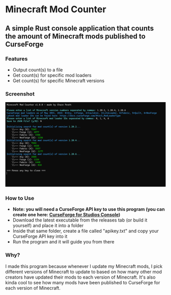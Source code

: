 # Minecraft Mod Counter
## A simple Rust console application that counts the amount of Minecraft mods published to CurseForge

### Features
- Output count(s) to a file
- Get count(s) for specific mod loaders
- Get count(s) for specific Minecraft versions

### Screenshot
![Screenshot of Minecraft Mod Counter](demo.png "Screenshot")

### How to Use
- **Note: you will need a CurseForge API key to use this program (you can create one here: [CurseForge for Studios Console](https://console.curseforge.com/))**
- Download the latest executable from the releases tab (or build it yourself) and place it into a folder
- Inside that same folder, create a file called "apikey.txt" and copy your CurseForge API key into it
- Run the program and it will guide you from there

### Why?
I made this program because whenever I update my Minecraft mods, I pick different versions of Minecraft to update to based on how many other mod creators have updated their mods to each version of Minecraft. It's also kinda cool to see how many mods have been published to CurseForge for each version of Minecraft.